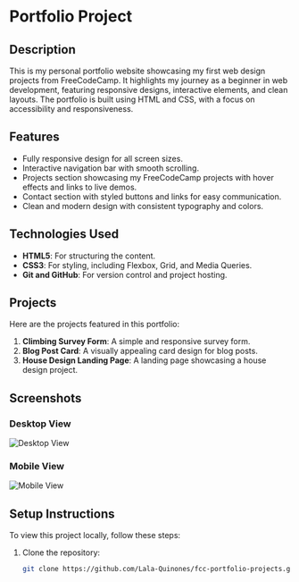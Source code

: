 # Portfolio Project

## Description
This is my personal portfolio website showcasing my first web design projects from FreeCodeCamp. It highlights my journey as a beginner in web development, featuring responsive designs, interactive elements, and clean layouts. The portfolio is built using HTML and CSS, with a focus on accessibility and responsiveness.

## Features
- Fully responsive design for all screen sizes.
- Interactive navigation bar with smooth scrolling.
- Projects section showcasing my FreeCodeCamp projects with hover effects and links to live demos.
- Contact section with styled buttons and links for easy communication.
- Clean and modern design with consistent typography and colors.

## Technologies Used
- **HTML5**: For structuring the content.
- **CSS3**: For styling, including Flexbox, Grid, and Media Queries.
- **Git and GitHub**: For version control and project hosting.

## Projects
Here are the projects featured in this portfolio:
1. **Climbing Survey Form**: A simple and responsive survey form.
2. **Blog Post Card**: A visually appealing card design for blog posts.
3. **House Design Landing Page**: A landing page showcasing a house design project.

## Screenshots
### Desktop View
![Desktop View](https://raw.githubusercontent.com/Lala-Quinones/fcc-portfolio-projects/main/screenshot_desktop.png)

### Mobile View
![Mobile View](https://raw.githubusercontent.com/Lala-Quinones/fcc-portfolio-projects/main/screenshot_mobile.png)

## Setup Instructions
To view this project locally, follow these steps:

1. Clone the repository:
   ```bash
   git clone https://github.com/Lala-Quinones/fcc-portfolio-projects.git
